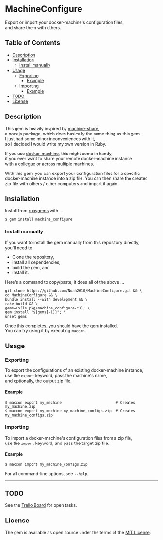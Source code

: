 # MachineConfigure
Export or import your docker-machine's configuration files,  
and share them with others.

## Table of Contents
- [Description](#description)
- [Installation](#installation)
  - [Install manually](#install-manually)
- [Usage](#usage)
  - [Exporting](#exporting)
    - [Example](#example)
  - [Importing](#importing)
    - [Example](#example)
- [TODO](#todo)
- [License](#license)

## Description
This gem is heavily inspired by [machine-share][machine-share-site],  
a nodejs package, which does basically the same thing as this gem.  
I just had some minor inconveniences with it,  
so I decided I would write my own version in Ruby.

If you use [docker-machine][docker-machine-site], this might come in handy,  
if you ever want to share your remote docker-machine instance  
with a collegue or across multiple machines.

With this gem, you can export your configuration files for a specific  
docker-machine instance into a zip file. You can then share the created  
zip file with others / other computers and import it again.

## Installation
Install from [rubygems][rubygems-site] with ...

```
$ gem install machine_configure
```

### Install manually
If you want to install the gem manually from this repository directly,  
you'll need to:

- Clone the repository,
- install all dependencies,
- build the gem, and
- install it.

Here's a command to copy/paste, it does all of the above ...

```
git clone https://github.com/Noah2610/MachineConfigure.git && \
cd MachineConfigure && \
bundle install --with development && \
rake build && \
gems=($(ls pkg/machine_configure-*)); \
gem install "${gems[-1]}"; \
unset gems
```

Once this completes, you should have the gem installed.  
You can try using it by executing `maccon`.

## Usage
### Exporting
To export the configurations of an existing docker-machine instance,  
use the `export` keyword, pass the machine's name,  
and optionally, the output zip file.
#### Example

```
$ maccon export my_machine                         # Creates my_machine.zip
$ maccon export my_machine my_machine_configs.zip  # Creates my_machine_configs.zip
```

### Importing
To import a docker-machine's configuration files from a zip file,  
use the `import` keyword, and pass the target zip file.
#### Example

```
$ maccon import my_machine_configs.zip
```

For all command-line options, see `--help`.

---

## TODO
See the [Trello Board][trello-site] for open tasks.

## License
The gem is available as open source under the terms of the [MIT License][mit-site].

[machine-share-site]:  https://github.com/bhurlow/machine-share
[docker-machine-site]: https://docs.docker.com/machine
[rubygems-site]:       https://rubygems.org/gems/machine_configure
[trello-site]:         https://trello.com/b/ZVdArdrk
[mit-site]:            https://opensource.org/licenses/MIT
